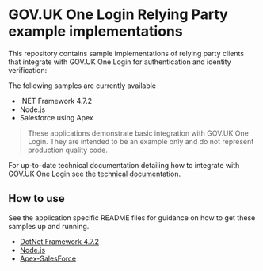 
# GOV.UK One Login Relying Party example implementations

This repository contains sample implementations of relying party clients that integrate with GOV.UK One Login for authentication and identity verification:

The following samples are currently available

- .NET Framework 4.7.2
- Node.js
- Salesforce using Apex

> These applications demonstrate basic integration with GOV.UK One Login.
> They are intended to be an example only and do not represent production quality code.

For up-to-date technical documentation detailing how to integrate with GOV.UK One Login see the [technical documentation](https://docs.sign-in.service.gov.uk/).

## How to use

See the application specific README files for guidance on how to get these samples up and running.

- [DotNet Framework 4.7.2](clients/dotnet/GovUkOneLogin.Examples.DotNetFrameworkConsoleApp/README.md)
- [Node.js](clients/nodejs/README.md)
- [Apex-SalesForce](clients/Apex-SalesForce/README.md)
